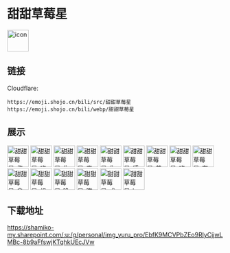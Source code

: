 # 甜甜草莓星
<img src="https://emoji.shojo.cn/bili/src/甜甜草莓星/icon.png" width="50" height="50" alt="icon">

## 链接
Cloudflare:
```
https://emoji.shojo.cn/bili/src/甜甜草莓星
https://emoji.shojo.cn/bili/webp/甜甜草莓星
```
## 展示
<img src="https://emoji.shojo.cn/bili/src/甜甜草莓星/甜甜草莓星-抱抱.png" width="50" height="50" alt="甜甜草莓星-抱抱">
<img src="https://emoji.shojo.cn/bili/src/甜甜草莓星/甜甜草莓星-吃瓜.png" width="50" height="50" alt="甜甜草莓星-吃瓜">
<img src="https://emoji.shojo.cn/bili/src/甜甜草莓星/甜甜草莓星-生气气.png" width="50" height="50" alt="甜甜草莓星-生气气">
<img src="https://emoji.shojo.cn/bili/src/甜甜草莓星/甜甜草莓星-来啦.png" width="50" height="50" alt="甜甜草莓星-来啦">
<img src="https://emoji.shojo.cn/bili/src/甜甜草莓星/甜甜草莓星-你好.png" width="50" height="50" alt="甜甜草莓星-你好">
<img src="https://emoji.shojo.cn/bili/src/甜甜草莓星/甜甜草莓星-感动.png" width="50" height="50" alt="甜甜草莓星-感动">
<img src="https://emoji.shojo.cn/bili/src/甜甜草莓星/甜甜草莓星-美滋滋.png" width="50" height="50" alt="甜甜草莓星-美滋滋">
<img src="https://emoji.shojo.cn/bili/src/甜甜草莓星/甜甜草莓星-吃啥？.png" width="50" height="50" alt="甜甜草莓星-吃啥？">
<img src="https://emoji.shojo.cn/bili/src/甜甜草莓星/甜甜草莓星-在吃.png" width="50" height="50" alt="甜甜草莓星-在吃">
<img src="https://emoji.shojo.cn/bili/src/甜甜草莓星/甜甜草莓星-拿着.png" width="50" height="50" alt="甜甜草莓星-拿着">
<img src="https://emoji.shojo.cn/bili/src/甜甜草莓星/甜甜草莓星-想吃.png" width="50" height="50" alt="甜甜草莓星-想吃">
<img src="https://emoji.shojo.cn/bili/src/甜甜草莓星/甜甜草莓星-晚安.png" width="50" height="50" alt="甜甜草莓星-晚安">
<img src="https://emoji.shojo.cn/bili/src/甜甜草莓星/甜甜草莓星-嗒咩.png" width="50" height="50" alt="甜甜草莓星-嗒咩">
<img src="https://emoji.shojo.cn/bili/src/甜甜草莓星/甜甜草莓星-求你了.png" width="50" height="50" alt="甜甜草莓星-求你了">
<img src="https://emoji.shojo.cn/bili/src/甜甜草莓星/甜甜草莓星-bye.png" width="50" height="50" alt="甜甜草莓星-bye">

## 下载地址

https://shamiko-my.sharepoint.com/:u:/g/personal/img_yuru_pro/EbfK9MCVPbZEo9RlyCjjwLMBc-8b9aFfswjKTqhkUEcJVw